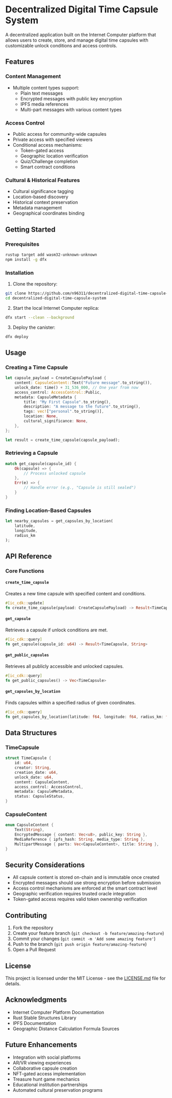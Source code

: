 # Decentralized Digital Time Capsule System

A decentralized application built on the Internet Computer platform that allows users to create, store, and manage digital time capsules with customizable unlock conditions and access controls.

## Features

### Content Management
- Multiple content types support:
  - Plain text messages
  - Encrypted messages with public key encryption
  - IPFS media references
  - Multi-part messages with various content types

### Access Control
- Public access for community-wide capsules
- Private access with specified viewers
- Conditional access mechanisms:
  - Token-gated access
  - Geographic location verification
  - Quiz/Challenge completion
  - Smart contract conditions

### Cultural & Historical Features
- Cultural significance tagging
- Location-based discovery
- Historical context preservation
- Metadata management
- Geographical coordinates binding

## Getting Started

### Prerequisites
```bash
rustup target add wasm32-unknown-unknown
npm install -g dfx
```

### Installation
1. Clone the repository:
```bash
git clone https://github.com/n96311/decentralized-digital-time-capsule-system.git
cd decentralized-digital-time-capsule-system
```

2. Start the local Internet Computer replica:
```bash
dfx start --clean --background
```

3. Deploy the canister:
```bash
dfx deploy
```

## Usage

### Creating a Time Capsule

```rust
let capsule_payload = CreateCapsulePayload {
    content: CapsuleContent::Text("Future message".to_string()),
    unlock_date: time() + 31_536_000, // One year from now
    access_control: AccessControl::Public,
    metadata: CapsuleMetadata {
        title: "My First Capsule".to_string(),
        description: "A message to the future".to_string(),
        tags: vec!["personal".to_string()],
        location: None,
        cultural_significance: None,
    },
};

let result = create_time_capsule(capsule_payload);
```

### Retrieving a Capsule

```rust
match get_capsule(capsule_id) {
    Ok(capsule) => {
        // Process unlocked capsule
    },
    Err(e) => {
        // Handle error (e.g., "Capsule is still sealed")
    }
}
```

### Finding Location-Based Capsules

```rust
let nearby_capsules = get_capsules_by_location(
    latitude,
    longitude,
    radius_km
);
```

## API Reference

### Core Functions

#### `create_time_capsule`
Creates a new time capsule with specified content and conditions.

```rust
#[ic_cdk::update]
fn create_time_capsule(payload: CreateCapsulePayload) -> Result<TimeCapsule, String>
```

#### `get_capsule`
Retrieves a capsule if unlock conditions are met.

```rust
#[ic_cdk::query]
fn get_capsule(capsule_id: u64) -> Result<TimeCapsule, String>
```

#### `get_public_capsules`
Retrieves all publicly accessible and unlocked capsules.

```rust
#[ic_cdk::query]
fn get_public_capsules() -> Vec<TimeCapsule>
```

#### `get_capsules_by_location`
Finds capsules within a specified radius of given coordinates.

```rust
#[ic_cdk::query]
fn get_capsules_by_location(latitude: f64, longitude: f64, radius_km: f64) -> Vec<TimeCapsule>
```

## Data Structures

### TimeCapsule
```rust
struct TimeCapsule {
    id: u64,
    creator: String,
    creation_date: u64,
    unlock_date: u64,
    content: CapsuleContent,
    access_control: AccessControl,
    metadata: CapsuleMetadata,
    status: CapsuleStatus,
}
```

### CapsuleContent
```rust
enum CapsuleContent {
    Text(String),
    EncryptedMessage { content: Vec<u8>, public_key: String },
    MediaReference { ipfs_hash: String, media_type: String },
    MultipartMessage { parts: Vec<CapsuleContent>, title: String },
}
```

## Security Considerations

- All capsule content is stored on-chain and is immutable once created
- Encrypted messages should use strong encryption before submission
- Access control mechanisms are enforced at the smart contract level
- Geographic verification requires trusted oracle integration
- Token-gated access requires valid token ownership verification

## Contributing

1. Fork the repository
2. Create your feature branch (`git checkout -b feature/amazing-feature`)
3. Commit your changes (`git commit -m 'Add some amazing feature'`)
4. Push to the branch (`git push origin feature/amazing-feature`)
5. Open a Pull Request

## License

This project is licensed under the MIT License - see the [LICENSE.md](LICENSE.md) file for details.

## Acknowledgments

- Internet Computer Platform Documentation
- Rust Stable Structures Library
- IPFS Documentation
- Geographic Distance Calculation Formula Sources

## Future Enhancements

- Integration with social platforms
- AR/VR viewing experiences
- Collaborative capsule creation
- NFT-gated access implementation
- Treasure hunt game mechanics
- Educational institution partnerships
- Automated cultural preservation programs